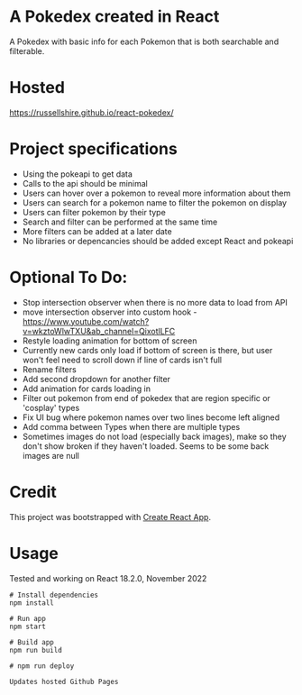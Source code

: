 # A Pokedex created in React

A Pokedex with basic info for each Pokemon that is both searchable and filterable.

# Hosted

https://russellshire.github.io/react-pokedex/

# Project specifications

- Using the pokeapi to get data
- Calls to the api should be minimal
- Users can hover over a pokemon to reveal more information about them
- Users can search for a pokemon name to filter the pokemon on display
- Users can filter pokemon by their type
- Search and filter can be performed at the same time
- More filters can be added at a later date
- No libraries or depencancies should be added except React and pokeapi

# Optional To Do:

- Stop intersection observer when there is no more data to load from API
- move intersection observer into custom hook - https://www.youtube.com/watch?v=wkztoWlwTXU&ab_channel=QixotlLFC
- Restyle loading animation for bottom of screen
- Currently new cards only load if bottom of screen is there, but user won't feel need to scroll down if line of cards isn't full
- Rename filters
- Add second dropdown for another filter
- Add animation for cards loading in
- Filter out pokemon from end of pokedex that are region specific or 'cosplay' types
- Fix UI bug where pokemon names over two lines become left aligned
- Add comma between Types when there are multiple types
- Sometimes images do not load (especially back images), make so they don't show broken if they haven't loaded. Seems to be some back images are null

# Credit

This project was bootstrapped with [Create React App](https://github.com/facebook/create-react-app).

# Usage

Tested and working on React 18.2.0, November 2022

```
# Install dependencies
npm install
```

```
# Run app
npm start
```

```
# Build app
npm run build
```

```
# npm run deploy

Updates hosted Github Pages
```
